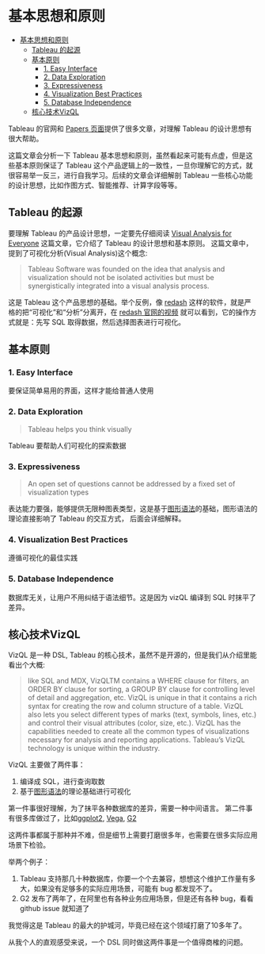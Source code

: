 # 基本思想和原则

<!-- TOC -->

- [基本思想和原则](#基本思想和原则)
  - [Tableau 的起源](#tableau-的起源)
  - [基本原则](#基本原则)
    - [1.  Easy Interface](#1--easy-interface)
    - [2. Data Exploration](#2-data-exploration)
    - [3. Expressiveness](#3-expressiveness)
    - [4. Visualization Best Practices](#4-visualization-best-practices)
    - [5. Database Independence](#5-database-independence)
  - [核心技术VizQL](#核心技术vizql)

<!-- /TOC -->


Tableau 的官网和 [Papers 页面](https://research.tableau.com/papers)提供了很多文章，对理解 Tableau 的设计思想有很大帮助。

这篇文章会分析一下 Tableau 基本思想和原则，虽然看起来可能有点虚，但是这些基本原则保证了 Tableau 这个产品逻辑上的一致性，一旦你理解它的方式，就很容易举一反三，进行自我学习。后续的文章会详细解剖 Tableau 一些核心功能的设计思想，比如作图方式、智能推荐、计算字段等等。

## Tableau 的起源

要理解 Tableau 的产品设计思想，一定要先仔细阅读 [Visual Analysis for Everyone](https://www.tableau.com/sites/default/files/whitepapers/visual-analysis-for-everyone.pdf) 这篇文章，它介绍了 Tableau 的设计思想和基本原则。 这篇文章中，提到了可视化分析(Visual Analysis)这个概念:

> Tableau Software was founded on the idea that analysis
and visualization should not be isolated activities but
must be synergistically integrated into a visual analysis
process. 

这是 Tableau 这个产品思想的基础。举个反例，像 [redash](https://github.com/getredash/redash) 这样的软件，就是严格的把“可视化”和“分析”分离开，在 [redash 官网的视频](https://redash.io) 就可以看到，它的操作方式就是：先写 SQL 取得数据，然后选择图表进行可视化。


## 基本原则

### 1.  Easy Interface
要保证简单易用的界面，这样才能给普通人使用

### 2. Data Exploration

> Tableau helps you think visually

Tableau 要帮助人们可视化的探索数据

### 3. Expressiveness

> An open set of questions cannot be addressed by a fixed set of visualization types

表达能力要强，能够提供无限种图表类型，这是基于[图形语法](https://book.douban.com/subject/10123863/)的基础，图形语法的理论直接影响了 Tableau 的交互方式， 后面会详细解释。

### 4. Visualization Best Practices

遵循可视化的最佳实践

###  5. Database Independence

数据库无关，让用户不用纠结于语法细节。这是因为 vizQL 编译到 SQL 时抹平了差异。

## 核心技术VizQL

VizQL 是一种 DSL, Tableau 的核心技术，虽然不是开源的，但是我们从介绍里能看出个大概:

> like SQL and MDX, VizQLTM contains a WHERE clause for filters, an ORDER BY clause for sorting, a GROUP BY clause for controlling level of detail and aggregation, etc. VizQL is unique in that it contains a rich syntax for creating the row and column structure of a table. VizQL also lets you select different types of marks (text, symbols, lines, etc.) and control their visual attributes (color, size, etc.). VizQL has the capabilities needed to create all the common types of visualizations necessary for analysis and reporting applications. Tableau’s VizQL technology is unique within the industry.

VizQL 主要做了两件事：

1. 编译成 SQL，进行查询取数
2. 基于[图形语法](https://book.douban.com/subject/10123863/)的理论基础进行可视化

第一件事很好理解，为了抹平各种数据库的差异，需要一种中间语言。
第二件事有很多库做过了，比如[ggplot2](https://ggplot2.tidyverse.org), [Vega](https://vega.github.io/vega/), [G2](https://antv.alipay.com/zh-cn/g2/3.x/index.html)

这两件事都属于那种并不难，但是细节上需要打磨很多年，也需要在很多实际应用场景下检验。

举两个例子：

1. Tableau 支持那几十种数据库，你要一个个去兼容，想想这个维护工作量有多大，如果没有足够多的实际应用场景，可能有 bug 都发现不了。
2. G2 发布了两年了，在阿里也有各种业务应用场景，但是还有各种 bug，看看 github issue 就知道了

我觉得这是 Tableau 的最大的护城河，毕竟已经在这个领域打磨了10多年了。

从我个人的直观感受来说，一个 DSL 同时做这两件事是一个值得商榷的问题。



